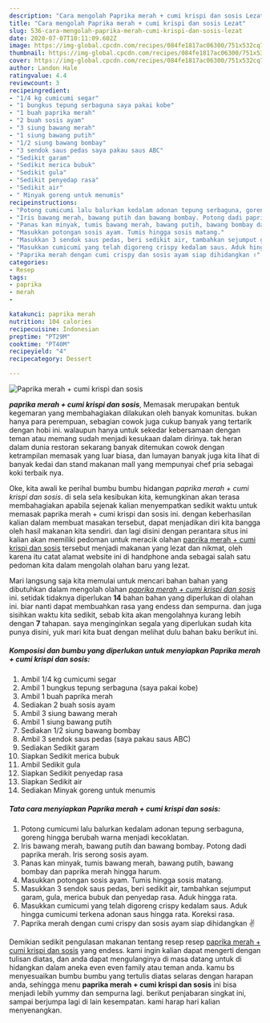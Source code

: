 ```yaml
---
description: "Cara mengolah Paprika merah + cumi krispi dan sosis Lezat"
title: "Cara mengolah Paprika merah + cumi krispi dan sosis Lezat"
slug: 536-cara-mengolah-paprika-merah-cumi-krispi-dan-sosis-lezat
date: 2020-07-07T10:11:09.602Z
image: https://img-global.cpcdn.com/recipes/084fe1817ac06300/751x532cq70/paprika-merah-cumi-krispi-dan-sosis-foto-resep-utama.jpg
thumbnail: https://img-global.cpcdn.com/recipes/084fe1817ac06300/751x532cq70/paprika-merah-cumi-krispi-dan-sosis-foto-resep-utama.jpg
cover: https://img-global.cpcdn.com/recipes/084fe1817ac06300/751x532cq70/paprika-merah-cumi-krispi-dan-sosis-foto-resep-utama.jpg
author: Landon Hale
ratingvalue: 4.4
reviewcount: 3
recipeingredient:
- "1/4 kg cumicumi segar"
- "1 bungkus tepung serbaguna saya pakai kobe"
- "1 buah paprika merah"
- "2 buah sosis ayam"
- "3 siung bawang merah"
- "1 siung bawang putih"
- "1/2 siung bawang bombay"
- "3 sendok saus pedas saya pakau saus ABC"
- "Sedikit garam"
- "Sedikit merica bubuk"
- "Sedikit gula"
- "Sedikit penyedap rasa"
- "Sedikit air"
- " Minyak goreng untuk menumis"
recipeinstructions:
- "Potong cumicumi lalu balurkan kedalam adonan tepung serbaguna, goreng hingga berubah warna menjadi kecoklatan."
- "Iris bawang merah, bawang putih dan bawang bombay. Potong dadi paprika merah. Iris serong sosis ayam."
- "Panas kan minyak, tumis bawang merah, bawang putih, bawang bombay dan paprika merah hingga harum."
- "Masukkan potongan sosis ayam. Tumis hingga sosis matang."
- "Masukkan 3 sendok saus pedas, beri sedikit air, tambahkan sejumput garam, gula, merica bubuk dan penyedap rasa. Aduk hingga rata."
- "Masukkan cumicumi yang telah digoreng crispy kedalam saus. Aduk hingga cumicumi terkena adonan saus hingga rata. Koreksi rasa."
- "Paprika merah dengan cumi crispy dan sosis ayam siap dihidangkan ✌"
categories:
- Resep
tags:
- paprika
- merah
- 

katakunci: paprika merah  
nutrition: 104 calories
recipecuisine: Indonesian
preptime: "PT29M"
cooktime: "PT40M"
recipeyield: "4"
recipecategory: Dessert

---
```



![Paprika merah + cumi krispi dan sosis](https://img-global.cpcdn.com/recipes/084fe1817ac06300/751x532cq70/paprika-merah-cumi-krispi-dan-sosis-foto-resep-utama.jpg)

<b><i>paprika merah + cumi krispi dan sosis</i></b>, Memasak merupakan bentuk kegemaran yang membahagiakan dilakukan oleh banyak komunitas. bukan hanya para perempuan, sebagian cowok juga cukup banyak yang tertarik dengan hobi ini. walaupun hanya untuk sekedar kebersamaan dengan teman atau memang sudah menjadi kesukaan dalam dirinya. tak heran dalam dunia restoran sekarang banyak ditemukan cowok dengan ketrampilan memasak yang luar biasa, dan lumayan banyak juga kita lihat di banyak kedai dan stand makanan mall yang mempunyai chef pria sebagai koki terbaik nya.

Oke, kita awali ke perihal bumbu bumbu hidangan <i>paprika merah + cumi krispi dan sosis</i>. di sela sela kesibukan kita, kemungkinan akan terasa membahagiakan apabila sejenak kalian menyempatkan sedikit waktu untuk memasak paprika merah + cumi krispi dan sosis ini. dengan keberhasilan kalian dalam membuat masakan tersebut, dapat menjadikan diri kita bangga oleh hasil makanan kita sendiri. dan lagi disini dengan perantara situs ini kalian akan memiliki pedoman untuk meracik olahan <u>paprika merah + cumi krispi dan sosis</u> tersebut menjadi makanan yang lezat dan nikmat, oleh karena itu catat alamat website ini di handphone anda sebagai salah satu pedoman kita dalam mengolah olahan baru yang lezat.




Mari langsung saja kita memulai untuk mencari bahan bahan yang dibutuhkan dalam mengolah olahan <u><i>paprika merah + cumi krispi dan sosis</i></u> ini. setidak tidaknya diperlukan <b>14</b> bahan bahan yang diperlukan di olahan ini. biar nanti dapat membuahkan rasa yang endess dan sempurna. dan juga sisihkan waktu kita sedikit, sebab kita akan mengolahnya kurang lebih dengan <b>7</b> tahapan. saya menginginkan segala yang diperlukan sudah kita punya disini, yuk mari kita buat dengan melihat dulu bahan baku berikut ini.

<!--inarticleads1-->

##### Komposisi dan bumbu yang diperlukan untuk menyiapkan Paprika merah + cumi krispi dan sosis:

1. Ambil 1/4 kg cumicumi segar
1. Ambil 1 bungkus tepung serbaguna (saya pakai kobe)
1. Ambil 1 buah paprika merah
1. Sediakan 2 buah sosis ayam
1. Ambil 3 siung bawang merah
1. Ambil 1 siung bawang putih
1. Sediakan 1/2 siung bawang bombay
1. Ambil 3 sendok saus pedas (saya pakau saus ABC)
1. Sediakan Sedikit garam
1. Siapkan Sedikit merica bubuk
1. Ambil Sedikit gula
1. Siapkan Sedikit penyedap rasa
1. Siapkan Sedikit air
1. Sediakan  Minyak goreng untuk menumis




<!--inarticleads2-->

##### Tata cara menyiapkan Paprika merah + cumi krispi dan sosis:

1. Potong cumicumi lalu balurkan kedalam adonan tepung serbaguna, goreng hingga berubah warna menjadi kecoklatan.
1. Iris bawang merah, bawang putih dan bawang bombay. Potong dadi paprika merah. Iris serong sosis ayam.
1. Panas kan minyak, tumis bawang merah, bawang putih, bawang bombay dan paprika merah hingga harum.
1. Masukkan potongan sosis ayam. Tumis hingga sosis matang.
1. Masukkan 3 sendok saus pedas, beri sedikit air, tambahkan sejumput garam, gula, merica bubuk dan penyedap rasa. Aduk hingga rata.
1. Masukkan cumicumi yang telah digoreng crispy kedalam saus. Aduk hingga cumicumi terkena adonan saus hingga rata. Koreksi rasa.
1. Paprika merah dengan cumi crispy dan sosis ayam siap dihidangkan ✌




Demikian sedikit pengulasan makanan tentang resep resep <u>paprika merah + cumi krispi dan sosis</u> yang endess. kami ingin kalian dapat mengerti dengan tulisan diatas, dan anda dapat mengulanginya di masa datang untuk di hidangkan dalam aneka even even family atau teman anda. kamu bs menyesuaikan bumbu bumbu yang tertulis diatas selaras dengan harapan anda, sehingga menu <b>paprika merah + cumi krispi dan sosis</b> ini bisa menjadi lebih yummy dan sempurna lagi. berikut penjabaran singkat ini, sampai berjumpa lagi di lain kesempatan. kami harap hari kalian menyenangkan.
